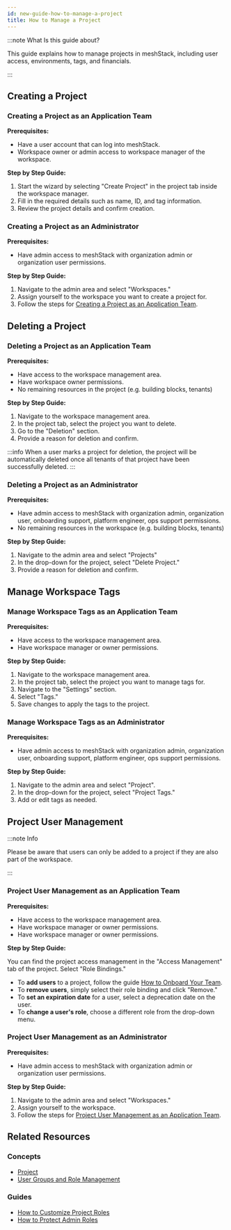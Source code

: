 ```yaml
---
id: new-guide-how-to-manage-a-project
title: How to Manage a Project
---
```


:::note What Is this guide about?

This guide explains how to manage projects in meshStack, including user access, environments, tags, and financials.

:::

## Creating a Project

### Creating a Project as an Application Team

**Prerequisites:**

- Have a user account that can log into meshStack.
- Workspace owner or admin access to workspace manager of the workspace.

**Step by Step Guide:**

1. Start the wizard by selecting "Create Project" in the project tab inside the workspace manager.
2. Fill in the required details such as name, ID, and tag information.
3. Review the project details and confirm creation.

### Creating a Project as an Administrator

**Prerequisites:**

- Have admin access to meshStack with organization admin or organization user permissions.

**Step by Step Guide:**

1. Navigate to the admin area and select "Workspaces."
2. Assign yourself to the workspace you want to create a project for.
3. Follow the steps for [Creating a Project as an Application Team](/new-guide-how-to-manage-a-project.md).

## Deleting a Project

### Deleting a Project as an Application Team

**Prerequisites:**

- Have access to the workspace management area.
- Have workspace owner permissions.
- No remaining resources in the project (e.g. building blocks, tenants)

**Step by Step Guide:**

1. Navigate to the workspace management area.
2. In the project tab, select the project you want to delete.
3. Go to the "Deletion" section.
4. Provide a reason for deletion and confirm.

:::info 
When a user marks a project for deletion, the project will be automatically deleted once all tenants of that project have been successfully deleted.
:::

### Deleting a Project as an Administrator

**Prerequisites:**

- Have admin access to meshStack with organization admin, organization user, onboarding support, platform engineer, ops support permissions.
- No remaining resources in the workspace (e.g. building blocks, tenants)

**Step by Step Guide:**

1. Navigate to the admin area and select "Projects"
2. In the drop-down for the project, select "Delete Project."
3. Provide a reason for deletion and confirm.

## Manage Workspace Tags

### Manage Workspace Tags as an Application Team

**Prerequisites:**

- Have access to the workspace management area.
- Have workspace manager or owner permissions.

**Step by Step Guide:**

1. Navigate to the workspace management area.
2. In the project tab, select the project you want to manage tags for.
3. Navigate to the "Settings" section.
4. Select "Tags."
5. Save changes to apply the tags to the project.

### Manage Workspace Tags as an Administrator

**Prerequisites:**

- Have admin access to meshStack with organization admin, organization user, onboarding support, platform engineer, ops support permissions.

**Step by Step Guide:**

1. Navigate to the admin area and select "Project".
2. In the drop-down for the project, select "Project Tags."
3. Add or edit tags as needed.

## Project User Management

:::note Info

Please be aware that users can only be added to a project if they are also part of the workspace.

:::

### Project User Management as an Application Team

**Prerequisites:**

- Have access to the workspace management area.
- Have workspace manager or owner permissions.
- Have workspace manager or owner permissions.

**Step by Step Guide:**

You can find the project access management in the "Access Management" tab of the project. Select "Role Bindings."

- To **add users** to a project, follow the guide [How to Onboard Your Team](/new-guide-how-to-onboard-your-team.md).
- To **remove users**, simply select their role binding and click "Remove."
- To **set an expiration date** for a user, select a deprecation date on the user.
- To **change a user's role**, choose a different role from the drop-down menu.

### Project User Management as an Administrator

**Prerequisites:**

- Have admin access to meshStack with organization admin or organization user permissions.

**Step by Step Guide:**

1. Navigate to the admin area and select "Workspaces."
2. Assign yourself to the workspace.
3. Follow the steps for [Project User Management as an Application Team](/new-guide-how-to-manage-a-project.md#project-user-management-as-an-application-team).

## Related Resources

### Concepts

- [Project](/concepts/project.md)
- [User Groups and Role Management](/concepts/users-and-groups.md)   

### Guides

- [How to Customize Project Roles](/new-guide-how-to-customize-project-roles.md)
- [How to Protect Admin Roles](/new-guide-how-to-protect-admin-roles.md)
